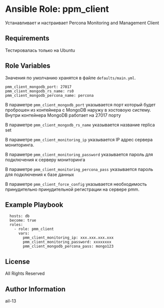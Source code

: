 # Ansible Role: ppm_client

Устанавливает и настраивает Percona Monitoring and Management Client

## Requirements

Тестировалась только на Ubuntu

## Role Variables

Значения по умолчанию хранятся в файле `defaults/main.yml`.

    pmm_client_mongodb_port: 27017
    pmm_client_mongodb_rs_name: rs0
    pmm_client_mongodb_percona_name: percona

В параметре `pmm_client_mongodb_port` указывается порт который будет проброшен из контейнера с MongoDB наружу в хостовоую систему. Внутри контейнера MongoDB работает на 27017 порту

В параметре `pmm_client_mongodb_rs_name` указывается название replica set

В параметре `pmm_client_monitoring_ip` указывается IP адрес сервера мониторинга.

В параметре `pmm_client_monitoring_password` указывается пароль для подключения к серверу мониторинга

В параметре `pmm_client_monitoring_percona_pass` указывается пароль для подключения к базе данных

В параметре `pmm_client_force_config` указывается необходимость принудительно принудительной регистрации на сервере pmm.

## Example Playbook

      hosts: db
      become: true
      roles:
        - role: pmm_client
          vars:
            pmm_client_monitoring_ip: xxx.xxx.xxx.xxx
            pmm_client_monitoring_password: xxxxxxxx
            pmm_client_mongodb_percona_pass: mongo123

## License

All Rights Reserved

## Author Information

ail-13

